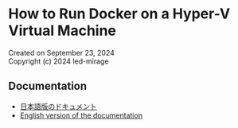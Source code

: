 # How to Run Docker on a Hyper-V Virtual Machine

Created on September 23, 2024  
Copyright (c) 2024 led-mirage  

## Documentation

- [日本語版のドキュメント](./Docker_Hyper-V_Setup_JP.md)
- [English version of the documentation](./Docker_Hyper-V_Setup_EN.md)
